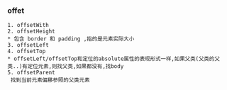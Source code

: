 ### offet
    1. offsetWith 
    2. offsetHeight
    * 包含 border 和 padding ,指的是元素实际大小
    3. offsetLeft
    4. offsetTop
    * offsetLeft/offsetTop和定位的absolute属性的表现形式一样,如果父类(父类的父类..)有定位元素,则找父类,如果都没有,找body
    5. offsetParent
     找到当前元素偏移参照的父类元素
